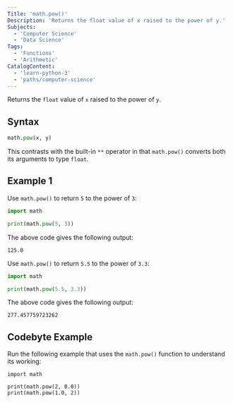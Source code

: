 ```yaml
---
Title: 'math.pow()'
Description: 'Returns the float value of x raised to the power of y.'
Subjects:
  - 'Computer Science'
  - 'Data Science'
Tags:
  - 'Functions'
  - 'Arithmetic'
CatalogContent:
  - 'learn-python-3'
  - 'paths/computer-science'
---
```


Returns the `float` value of `x` raised to the power of `y`.

## Syntax

```py
math.pow(x, y)
```

This contrasts with the built-in `**` operator in that `math.pow()` converts both its arguments to type `float`.

## Example 1

Use `math.pow()` to return `5` to the power of `3`:

```python
import math

print(math.pow(5, 3))
```

The above code gives the following output:

```shell
125.0
```

Use `math.pow()` to return `5.5` to the power of `3.3`:

```python
import math

print(math.pow(5.5, 3.3))
```

The above code gives the following output:

```shell
277.457759723262
```

## Codebyte Example

Run the following example that uses the `math.pow()` function to understand its working:

```codebyte/py
import math

print(math.pow(2, 0.0))
print(math.pow(1.0, 2))
```
